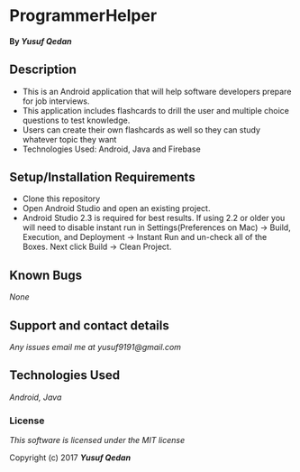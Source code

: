 # ProgrammerHelper

#### By _**Yusuf Qedan**_

## Description
*	This is an Android application that will help software developers prepare for job interviews. 
*	This application includes flashcards to drill the user and multiple choice questions to test knowledge.
*	Users can create their own flashcards as well so they can study whatever topic they want
*	Technologies Used: Android, Java and Firebase

## Setup/Installation Requirements
* Clone this repository
* Open Android Studio and open an existing project.
* Android Studio 2.3 is required for best results. If using 2.2 or older you will need to disable instant run in Settings(Preferences on Mac) -> Build, Execution, and Deployment -> Instant Run and un-check all of the Boxes. Next click Build -> Clean Project.

## Known Bugs
_None_

## Support and contact details
_Any issues email me at yusuf9191@gmail.com_

## Technologies Used
_Android, Java_

### License
*This software is licensed under the MIT license*

Copyright (c) 2017 **_Yusuf Qedan_**